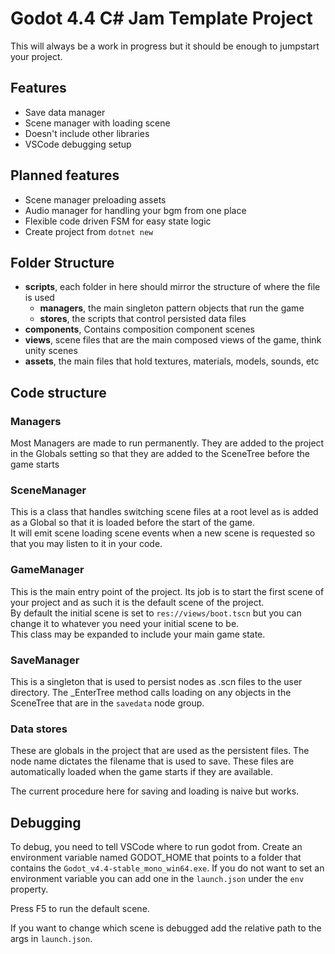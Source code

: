 # Godot 4.4 C# Jam Template Project

This will always be a work in progress but it should be enough to jumpstart your project.

## Features
- Save data manager
- Scene manager with loading scene
- Doesn't include other libraries
- VSCode debugging setup

## Planned features
- Scene manager preloading assets
- Audio manager for handling your bgm from one place
- Flexible code driven FSM for easy state logic
- Create project from `dotnet new`

## Folder Structure
- **scripts**, each folder in here should mirror the structure of where the file is used
  - **managers**, the main singleton pattern objects that run the game
  - **stores**, the scripts that control persisted data files
- **components**, Contains composition component scenes
- **views**, scene files that are the main composed views of the game, think unity scenes
- **assets**, the main files that hold textures, materials, models, sounds, etc

## Code structure
### Managers
Most Managers are made to run permanently. They are added to the project in the Globals setting so that they are added to the SceneTree before the game starts

### SceneManager
This is a class that handles switching scene files at a root level as is added as a Global so that it is loaded before the start of the game.<br>
It will emit scene loading scene events when a new scene is requested so that you may listen to it in your code.

### GameManager
This is the main entry point of the project. Its job is to start the first scene of your project and as such it is the default scene of the project.<br>
By default the initial scene is set to `res://views/boot.tscn` but you can change it to whatever you need your initial scene to be. <br>
This class may be expanded to include your main game state.

### SaveManager
This is a singleton that is used to persist nodes as .scn files to the user directory.
The _EnterTree method calls loading on any objects in the SceneTree that are in the `savedata` node group.

### Data stores
These are globals in the project that are used as the persistent files. The node name dictates the filename that is used to save. These files are automatically loaded when the game starts if they are available.

The current procedure here for saving and loading is naive but works.

## Debugging
To debug, you need to tell VSCode where to run godot from. Create an environment variable named GODOT_HOME that points to a folder that contains the `Godot_v4.4-stable_mono_win64.exe`.
If you do not want to set an environment variable you can add one in the `launch.json` under the `env` property.

Press F5 to run the default scene.

If you want to change which scene is debugged add the relative path to the args in `launch.json`.